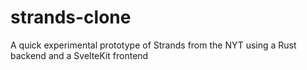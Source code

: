 # strands-clone
A quick experimental prototype of Strands from the NYT using a Rust backend and a SvelteKit frontend
